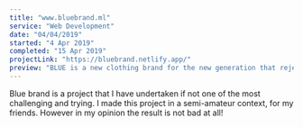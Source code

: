 ```yaml
---
title: "www.bluebrand.ml"
service: "Web Development"
date: "04/04/2019"
started: "4 Apr 2019"
completed: "15 Apr 2019"
projectLink: "https://bluebrand.netlify.app/"
preview: "BLUE is a new clothing brand for the new generation that rejects any compromise in term of style. It's a brand for everyone, with a clean and youthful design and careful attention to the cromatic choice of the products."
---
```


Blue brand is a project that I have undertaken if not one of the most challenging and trying. I made this project in a semi-amateur context, for my friends. However in my opinion the result is not bad at all! 